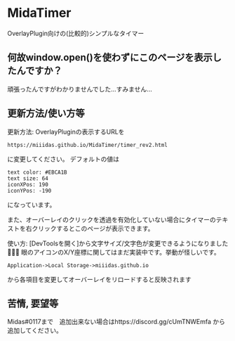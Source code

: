 # MidaTimer
OverlayPlugin向けの(比較的)シンプルなタイマー



## 何故window.open()を使わずにこのページを表示したんですか？
頑張ったんですがわかりませんでした...すみません...



## 更新方法/使い方等
更新方法:
OverlayPluginの表示するURLを
```
https://miiidas.github.io/MidaTimer/timer_rev2.html
```
に変更してください。
デフォルトの値は
```
text color: #EBCA1B
text size: 64
iconXPos: 190
iconYPos: -190
```
になっています。

また、オーバーレイのクリックを透過を有効化していない場合にタイマーのテキストを右クリックするとこのページが表示できます。

使い方:
[DevToolsを開く]から文字サイズ/文字色が変更できるようになりました👏👏👏
眼のアイコンのX/Y座標に関してはまだ実装中です。挙動が怪しいです。
```
Application->Local Storage->miiidas.github.io
```
から各項目を変更してオーバーレイをリロードすると反映されます

## 苦情, 要望等
Midas#0117まで　追加出来ない場合はhttps://discord.gg/cUmTNWEmfa から追加してください。
